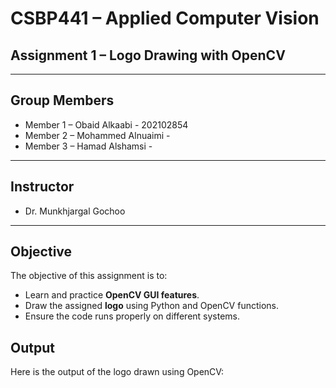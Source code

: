 #  CSBP441 – Applied Computer Vision  
## Assignment 1 – Logo Drawing with OpenCV  

---

##  Group Members  
- Member 1 – Obaid Alkaabi - 202102854
- Member 2 – Mohammed Alnuaimi - 
- Member 3 – Hamad Alshamsi - 

---

##  Instructor  
- Dr. Munkhjargal Gochoo

---

##  Objective  
The objective of this assignment is to:  
- Learn and practice **OpenCV GUI features**.  
- Draw the assigned **logo** using Python and OpenCV functions.  
- Ensure the code runs properly on different systems.  

##  Output  
Here is the output of the logo drawn using OpenCV:
